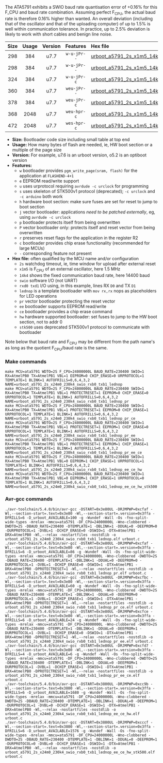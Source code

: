The ATA5791 exhibits a SWIO baud rate quantisation error of +0.16% for this F_CPU and baud rate combination. Assuming perfect F<sub>CPU</sub>, the actual baud rate is therefore 0.16% higher than wanted. An overall deviation (including that of the oscillator and that of the uploading computer) of up to 1.5% is well within communication tolerance. In practice, up to 2.5% deviation is likely to work with short cables and benign line noise.

|Size|Usage|Version|Features|Hex file|
|:-:|:-:|:-:|:-:|:--|
|298|384|u7.7|`w-u-jPr--`|[urboot_a5791_2s_x1m5_14k4_swio_rxb0_txb1_lednop.hex](https://raw.githubusercontent.com/stefanrueger/urboot.hex/main/u7.7/mcus/ata5791/watchdog_2_s/external_oscillator_x/%2B1m500000_hz/%2B%2B14k4_baud/swio_rxb0_txb1/lednop/urboot_a5791_2s_x1m5_14k4_swio_rxb0_txb1_lednop.hex)|
|298|384|u7.7|`w-u-jPr--`|[urboot_a5791_2s_x1m5_14k4_swio_rxb0_txb1_lednop_pr.hex](https://raw.githubusercontent.com/stefanrueger/urboot.hex/main/u7.7/mcus/ata5791/watchdog_2_s/external_oscillator_x/%2B1m500000_hz/%2B%2B14k4_baud/swio_rxb0_txb1/lednop/urboot_a5791_2s_x1m5_14k4_swio_rxb0_txb1_lednop_pr.hex)|
|324|384|u7.7|`w-u-jPr-c`|[urboot_a5791_2s_x1m5_14k4_swio_rxb0_txb1_lednop_pr_ce.hex](https://raw.githubusercontent.com/stefanrueger/urboot.hex/main/u7.7/mcus/ata5791/watchdog_2_s/external_oscillator_x/%2B1m500000_hz/%2B%2B14k4_baud/swio_rxb0_txb1/lednop/urboot_a5791_2s_x1m5_14k4_swio_rxb0_txb1_lednop_pr_ce.hex)|
|360|384|u7.7|`weu-jPr--`|[urboot_a5791_2s_x1m5_14k4_swio_rxb0_txb1_lednop_pr_ee.hex](https://raw.githubusercontent.com/stefanrueger/urboot.hex/main/u7.7/mcus/ata5791/watchdog_2_s/external_oscillator_x/%2B1m500000_hz/%2B%2B14k4_baud/swio_rxb0_txb1/lednop/urboot_a5791_2s_x1m5_14k4_swio_rxb0_txb1_lednop_pr_ee.hex)|
|378|384|u7.7|`weu-jPr-c`|[urboot_a5791_2s_x1m5_14k4_swio_rxb0_txb1_lednop_pr_ee_ce.hex](https://raw.githubusercontent.com/stefanrueger/urboot.hex/main/u7.7/mcus/ata5791/watchdog_2_s/external_oscillator_x/%2B1m500000_hz/%2B%2B14k4_baud/swio_rxb0_txb1/lednop/urboot_a5791_2s_x1m5_14k4_swio_rxb0_txb1_lednop_pr_ee_ce.hex)|
|368|2048|u7.7|`weu-hpr-c`|[urboot_a5791_2s_x1m5_14k4_swio_rxb0_txb1_lednop_ee_ce_hw.hex](https://raw.githubusercontent.com/stefanrueger/urboot.hex/main/u7.7/mcus/ata5791/watchdog_2_s/external_oscillator_x/%2B1m500000_hz/%2B%2B14k4_baud/swio_rxb0_txb1/lednop/urboot_a5791_2s_x1m5_14k4_swio_rxb0_txb1_lednop_ee_ce_hw.hex)|
|472|2048|u7.7|`wes-hpr-c`|[urboot_a5791_2s_x1m5_14k4_swio_rxb0_txb1_lednop_ee_ce_hw_stk500.hex](https://raw.githubusercontent.com/stefanrueger/urboot.hex/main/u7.7/mcus/ata5791/watchdog_2_s/external_oscillator_x/%2B1m500000_hz/%2B%2B14k4_baud/swio_rxb0_txb1/lednop/urboot_a5791_2s_x1m5_14k4_swio_rxb0_txb1_lednop_ee_ce_hw_stk500.hex)|

- **Size:** Bootloader code size including small table at top end
- **Usage:** How many bytes of flash are needed, ie, HW boot section or a multiple of the page size
- **Version:** For example, u7.6 is an urboot version, o5.2 is an optiboot version
- **Features:**
  + `w` bootloader provides `pgm_write_page(sram, flash)` for the application at `FLASHEND-4+1`
  + `e` EEPROM read/write support
  + `u` uses urprotocol requiring `avrdude -c urclock` for programming
  + `s` uses skeleton of STK500v1 protocol (deprecated); `-c urclock` and `-c arduino` both work
  + `h` hardware boot section: make sure fuses are set for reset to jump to boot section
  + `j` vector bootloader: applications *need to be patched externally*, eg, using `avrdude -c urclock`
  + `p` bootloader protects itself from being overwritten
  + `P` vector bootloader only: protects itself and reset vector from being overwritten
  + `r` preserves reset flags for the application in the register R2
  + `c` bootloader provides chip erase functionality (recommended for large MCUs)
  + `-` corresponding feature not present
- **Hex file:** often qualified by the MCU name and/or configuration
  + `2s` watchdog timeout, ie, time window for upload after external reset
  + `x1m5` is F<sub>CPU</sub> of an external oscillator, here 1.5 MHz
  + `14k4` shows the fixed communication baud rate, here 14400 baud
  + `swio` software I/O (not UART)
  + `rxd0 txd1` I/O using, in this example, lines RX `D0` and TX `D1`
  + `lednop` is a template bootloader with `mov rx,rx` nops as placeholders for LED operations
  + `pr` vector bootloader protecting the reset vector
  + `ee` bootloader supports EEPROM read/write
  + `ce` bootloader provides a chip erase command
  + `hw` hardware supported bootloader: set fuses to jump to the HW boot section, not to addr 0
  + `stk500` uses deprecated STK500v1 protocol to communicate with bootloader


Note below that baud rate and F<sub>CPU</sub> may be different from the path name's as long as the quotient F<sub>CPU</sub>/baud rate is the same.

### Make commands
```
make MCU=ata5791 WDTO=2S F_CPU=24000000L BAUD_RATE=230400 SWIO=1 RX=AtmelPB0 TX=AtmelPB1 VBL=1 EEPROM=0 CHIP_ERASE=0 URPROTOCOL=1 TEMPLATE=1 BLINK=1 AUTOFRILLS=0,6,4,3,2 NAME=urboot_a5791_2s_x24m0_230k4_swio_rxb0_txb1_lednop
make MCU=ata5791 WDTO=2S F_CPU=24000000L BAUD_RATE=230400 SWIO=1 RX=AtmelPB0 TX=AtmelPB1 VBL=1 PROTECTRESET=1 EEPROM=0 CHIP_ERASE=0 URPROTOCOL=1 TEMPLATE=1 BLINK=1 AUTOFRILLS=0,6,4,3,2 NAME=urboot_a5791_2s_x24m0_230k4_swio_rxb0_txb1_lednop_pr
make MCU=ata5791 WDTO=2S F_CPU=24000000L BAUD_RATE=230400 SWIO=1 RX=AtmelPB0 TX=AtmelPB1 VBL=1 PROTECTRESET=1 EEPROM=0 CHIP_ERASE=1 URPROTOCOL=1 TEMPLATE=1 BLINK=1 AUTOFRILLS=0,6,4,3,2 NAME=urboot_a5791_2s_x24m0_230k4_swio_rxb0_txb1_lednop_pr_ce
make MCU=ata5791 WDTO=2S F_CPU=24000000L BAUD_RATE=230400 SWIO=1 RX=AtmelPB0 TX=AtmelPB1 VBL=1 PROTECTRESET=1 EEPROM=1 CHIP_ERASE=0 URPROTOCOL=1 TEMPLATE=1 BLINK=1 AUTOFRILLS=0,6,4,3,2 NAME=urboot_a5791_2s_x24m0_230k4_swio_rxb0_txb1_lednop_pr_ee
make MCU=ata5791 WDTO=2S F_CPU=24000000L BAUD_RATE=230400 SWIO=1 RX=AtmelPB0 TX=AtmelPB1 VBL=1 PROTECTRESET=1 EEPROM=1 CHIP_ERASE=1 URPROTOCOL=1 TEMPLATE=1 BLINK=1 AUTOFRILLS=0,6,4,3,2 NAME=urboot_a5791_2s_x24m0_230k4_swio_rxb0_txb1_lednop_pr_ee_ce
make MCU=ata5791 WDTO=2S F_CPU=24000000L BAUD_RATE=230400 SWIO=1 RX=AtmelPB0 TX=AtmelPB1 VBL=0 EEPROM=1 CHIP_ERASE=1 URPROTOCOL=1 TEMPLATE=1 BLINK=1 AUTOFRILLS=0,6,4,3,2 NAME=urboot_a5791_2s_x24m0_230k4_swio_rxb0_txb1_lednop_ee_ce_hw
make MCU=ata5791 WDTO=2S F_CPU=24000000L BAUD_RATE=230400 SWIO=1 RX=AtmelPB0 TX=AtmelPB1 VBL=0 EEPROM=1 CHIP_ERASE=1 URPROTOCOL=0 TEMPLATE=1 BLINK=1 AUTOFRILLS=0,6,4,3,2 NAME=urboot_a5791_2s_x24m0_230k4_swio_rxb0_txb1_lednop_ee_ce_hw_stk500
```

### Avr-gcc commands
```
./avr-toolchain/5.4.0/bin/avr-gcc -DSTART=0x3e80UL -DRJMPWP=0xcfaf -Wl,--section-start=.text=0x3e80 -Wl,--section-start=.version=0x3ffa -DFRILLS=6 -D_urboot_AVAILABLE=100 -g -Wundef -Wall -Os -fno-split-wide-types -mrelax -mmcu=ata5791 -DF_CPU=24000000L -Wno-clobbered -DWDTO=2S -DBAUD_RATE=230400 -DTEMPLATE=1 -DBLINK=1 -DDUAL=0 -DEEPROM=0 -DURPROTOCOL=1 -DVBL=1 -DCHIP_ERASE=0 -DSWIO=1 -DTX=AtmelPB1 -DRX=AtmelPB0 -Wl,--relax -nostartfiles -nostdlib -o urboot_a5791_2s_x24m0_230k4_swio_rxb0_txb1_lednop.elf urboot.c
./avr-toolchain/5.4.0/bin/avr-gcc -DSTART=0x3e80UL -DRJMPWP=0xcfaf -Wl,--section-start=.text=0x3e80 -Wl,--section-start=.version=0x3ffa -DFRILLS=6 -D_urboot_AVAILABLE=86 -g -Wundef -Wall -Os -fno-split-wide-types -mrelax -mmcu=ata5791 -DF_CPU=24000000L -Wno-clobbered -DWDTO=2S -DBAUD_RATE=230400 -DTEMPLATE=1 -DBLINK=1 -DDUAL=0 -DEEPROM=0 -DURPROTOCOL=1 -DVBL=1 -DCHIP_ERASE=0 -DSWIO=1 -DTX=AtmelPB1 -DRX=AtmelPB0 -DPROTECTRESET=1 -Wl,--relax -nostartfiles -nostdlib -o urboot_a5791_2s_x24m0_230k4_swio_rxb0_txb1_lednop_pr.elf urboot.c
./avr-toolchain/5.4.0/bin/avr-gcc -DSTART=0x3e80UL -DRJMPWP=0xcfbc -Wl,--section-start=.text=0x3e80 -Wl,--section-start=.version=0x3ffa -DFRILLS=6 -D_urboot_AVAILABLE=60 -g -Wundef -Wall -Os -fno-split-wide-types -mrelax -mmcu=ata5791 -DF_CPU=24000000L -Wno-clobbered -DWDTO=2S -DBAUD_RATE=230400 -DTEMPLATE=1 -DBLINK=1 -DDUAL=0 -DEEPROM=0 -DURPROTOCOL=1 -DVBL=1 -DCHIP_ERASE=1 -DSWIO=1 -DTX=AtmelPB1 -DRX=AtmelPB0 -DPROTECTRESET=1 -Wl,--relax -nostartfiles -nostdlib -o urboot_a5791_2s_x24m0_230k4_swio_rxb0_txb1_lednop_pr_ce.elf urboot.c
./avr-toolchain/5.4.0/bin/avr-gcc -DSTART=0x3e80UL -DRJMPWP=0xcfce -Wl,--section-start=.text=0x3e80 -Wl,--section-start=.version=0x3ffa -DFRILLS=6 -D_urboot_AVAILABLE=24 -g -Wundef -Wall -Os -fno-split-wide-types -mrelax -mmcu=ata5791 -DF_CPU=24000000L -Wno-clobbered -DWDTO=2S -DBAUD_RATE=230400 -DTEMPLATE=1 -DBLINK=1 -DDUAL=0 -DEEPROM=1 -DURPROTOCOL=1 -DVBL=1 -DCHIP_ERASE=0 -DSWIO=1 -DTX=AtmelPB1 -DRX=AtmelPB0 -DPROTECTRESET=1 -Wl,--relax -nostartfiles -nostdlib -o urboot_a5791_2s_x24m0_230k4_swio_rxb0_txb1_lednop_pr_ee.elf urboot.c
./avr-toolchain/5.4.0/bin/avr-gcc -DSTART=0x3e80UL -DRJMPWP=0xcfd7 -Wl,--section-start=.text=0x3e80 -Wl,--section-start=.version=0x3ffa -DFRILLS=4 -D_urboot_AVAILABLE=6 -g -Wundef -Wall -Os -fno-split-wide-types -mrelax -mmcu=ata5791 -DF_CPU=24000000L -Wno-clobbered -DWDTO=2S -DBAUD_RATE=230400 -DTEMPLATE=1 -DBLINK=1 -DDUAL=0 -DEEPROM=1 -DURPROTOCOL=1 -DVBL=1 -DCHIP_ERASE=1 -DSWIO=1 -DTX=AtmelPB1 -DRX=AtmelPB0 -DPROTECTRESET=1 -Wl,--relax -nostartfiles -nostdlib -o urboot_a5791_2s_x24m0_230k4_swio_rxb0_txb1_lednop_pr_ee_ce.elf urboot.c
./avr-toolchain/5.4.0/bin/avr-gcc -DSTART=0x3800UL -DRJMPWP=0xcc9b -Wl,--section-start=.text=0x3800 -Wl,--section-start=.version=0x3ffa -DFRILLS=6 -D_urboot_AVAILABLE=1680 -g -Wundef -Wall -Os -fno-split-wide-types -mrelax -mmcu=ata5791 -DF_CPU=24000000L -Wno-clobbered -DWDTO=2S -DBAUD_RATE=230400 -DTEMPLATE=1 -DBLINK=1 -DDUAL=0 -DEEPROM=1 -DURPROTOCOL=1 -DVBL=0 -DCHIP_ERASE=1 -DSWIO=1 -DTX=AtmelPB1 -DRX=AtmelPB0 -Wl,--relax -nostartfiles -nostdlib -o urboot_a5791_2s_x24m0_230k4_swio_rxb0_txb1_lednop_ee_ce_hw.elf urboot.c
./avr-toolchain/5.4.0/bin/avr-gcc -DSTART=0x3800UL -DRJMPWP=0xcccf -Wl,--section-start=.text=0x3800 -Wl,--section-start=.version=0x3ffa -DFRILLS=6 -D_urboot_AVAILABLE=1576 -g -Wundef -Wall -Os -fno-split-wide-types -mrelax -mmcu=ata5791 -DF_CPU=24000000L -Wno-clobbered -DWDTO=2S -DBAUD_RATE=230400 -DTEMPLATE=1 -DBLINK=1 -DDUAL=0 -DEEPROM=1 -DURPROTOCOL=0 -DVBL=0 -DCHIP_ERASE=1 -DSWIO=1 -DTX=AtmelPB1 -DRX=AtmelPB0 -Wl,--relax -nostartfiles -nostdlib -o urboot_a5791_2s_x24m0_230k4_swio_rxb0_txb1_lednop_ee_ce_hw_stk500.elf urboot.c
```

